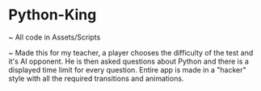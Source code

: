 # Python-King
~ All code in Assets/Scripts

~ Made this for my teacher, a player chooses the difficulty of the test and it's AI opponent. He is then asked questions about Python
and there is a displayed time limit for every question. Entire app is made in a "hacker" style with all the required transitions and animations.
